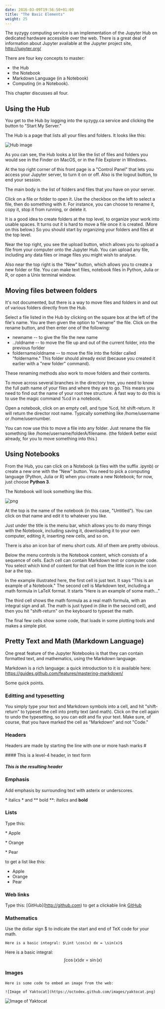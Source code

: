 ```yaml
---
date: 2016-03-09T19:56:50+01:00
title: "The Basic Elements"
weight: 25
---
```


The syzygy computing service is an implementation of the Jupyter Hub on dedicated hardware accessible over the web. There is a great deal of information about Jupyter available at the Jupyter project site, 
http://jupyter.org/

There are four key concepts to master:
- the Hub
- the Notebook
- Markdown Language (in a Notebook) 
- Computing (in a Notebook).

This chapter discusses all four.

## Using the Hub

You get to the Hub by logging into the syzygy.ca service and clicking the button to "Start My Server."

The Hub is a page that lists all your files and folders. It looks like this:

![Hub image](/img/assets/Hub.png)

As you can see, the Hub looks a lot like the list of files and folders you would see in the Finder on MacOS, or in the File Explorer in Windows. 

At the top right corner of this front page is a "Control Panel" that lets you access your Jupyter server, to turn it on or off. Also is the logout button, to end your session.

The main body is the list of folders and files that you have on your server. 

Click on a file or folder to open it. Use the checkbox on the left to select a file, then do something with it. For instance, you can choose to rename it, copy it, stop it from running, or delete it.


It is a good idea to create folders at the top level, to organize your work into usable spaces. It turns out it is hard to move a file once it is created. (More on this below.) So you should start by organizing your folders and files at the top level.

Near the top right, you see the upload button, which allows you to upload a file from your computer onto the Jupyter Hub. You can upload any file, including any data files or image files you might wish to analyse.

Also near the top right is the "New" button, which allows you to create a new folder or file. You can make text files, notebook files in Python, Julia or R, or open a Unix terminal window. 

## Moving files between folders
It's not documented, but there is a way to move files and folders in and out of various folders directly from the Hub.

Select a file listed in the Hub by clicking on the square box at the left of the file's name. You are then given the option to "rename" the file. Click on the rename button, and then enter one of the following:
- newname  -- to give the file the new name
- ../oldname -- to move the file up and out of the current folder, into the previous forlder
- foldername/oldname -- to move the file into the folder called "foldername." This folder should already exist (because you created it earlier with a "new folder" command).

These renaming methods also work to move folders and their contents.

To move across several branches in the directory tree, you need to know the full path name of your files and where they are to go. This means you need to find out the name of your root tree structure. A fast way to do this is to use the magic command %cd in a notebook.

Open a notebook, click on an empty cell, and type %cd, hit shift-return. It will return the director root name. Typically something like /home/username or /home/usernumber.

You can now use this to move a file into any folder. Just rename the file something like /home/username/folderA/filename. (the folderA better exist already, for you to move something into this.)



## Using Notebooks

From the Hub, you can click on a Notebook (a files with the suffix .ipynb) or create a new one with the "New" button. You need to pick a computing language (Python, Julia or R) when you create a new Notebook; for now, just choose **Python 3**.

The Notebook will look something like this. 

![png](/img/assets/Notebook.png)

At the top is the name of the notebook (in this case, "Untitled"). You can click on that name and edit it to whatever you like. 

Just under the title is the menu bar, which allows you to do many things with the Notebook, including saving it, downloading it to your own computer, editing it, inserting new cells, and so on. 

There is also an icon bar of menu short cuts. All of them are pretty obvious. 

Below the menu controls is the Notebook content, which consists of a sequence of cells. Each cell can contain Markdown text or computer code. You select which kind of content for that cell from the little icon in the icon bar a the top.  

In the example illustrated here, the first cell is just text. It says "This is an example of a Notebook." The second cell is Markdown text, including a math formula in LaTeX format. It starts "Here is an example of some math..."

The third cell shows the math formula as a real math formula, with an integral sign and all. The math is just typed in (like in the second cell), and then you hit "shift-return" on the keyboard to typeset the math. 

The final few cells show some code, that loads in some plotting tools and makes a simple plot. 

  


## Pretty Text and Math (Markdown Language)

One great feature of the Jupyter Notebooks is that they can contain formatted text, and mathematics, using the Markdown language.

Markdown is a rich language: a quick introduction to it is available here:
https://guides.github.com/features/mastering-markdown/

Some quick points.

### Editting and typesetting

You simply type your text and Markdown symbols into a cell, and hit "shift-return" to typeset the cell into pretty text (and math). Click on the cell again to undo the typesetting, so you can edit and fix your text. Make sure, of course, that you have marked the cell as "Markdown" and not "Code."

### Headers

Headers are made by starting the line with one or more hash marks \#

\#### This is a level-4 header, in text form
##### This is the resulting header

### Emphasis

Add emphasis by surrounding text with asterix or underscores.

\* italics \* and \*\* bold \*\*:  *Italics* and **bold**

### Lists
Type this:

\* Apple

\* Orange

\* Pear

to get a list like this:

* Apple
* Orange
* Pear


### Web links

Type this: \[GitHub](http://github.com)
to get a clickable link [GitHub](http://github.com)

### Mathematics

Use the dollar sign \$ to indicate the start and end of TeX code for your math.

```
Here is a basic integral: $\int \cos(x) dx = \sin(x)$
```
Here is a basic integral: $$\int \cos(x) dx = 
\sin(x)$$

### Images

```
Here is some code to embed an image from the web:

![Image of Yaktocat](https://octodex.github.com/images/yaktocat.png)
```

![Image of Yaktocat](https://octodex.github.com/images/yaktocat.png)







